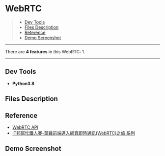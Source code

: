 # WebRTC

<!-- ## Table of Contents -->
> * [Dev Tools](#dev-tools)
> * [Files Description](#files-description)
> * [Reference](#reference)
> * [Demo Screenshot](#demo-screenshot)



---
There are **4 features** in this WebRTC:
1. 

---

## Dev Tools
* **Python3.8**


## Files Description


## Reference
* [WebRTC API](https://developer.mozilla.org/en-US/docs/Web/API/WebRTC_API)
* [IT邦幫忙鐵人賽-菜雞前端邁入網頁即時通訊(WebRTC)之旅 系列](https://ithelp.ithome.com.tw/users/20129521/ironman/3138)


## Demo Screenshot
